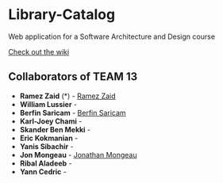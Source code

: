 # Library-Catalog

Web application for a Software Architecture and Design course

[Check out the wiki](https://github.com/ramzouza/Library-Catalog/wiki)


## Collaborators of TEAM 13

* **Ramez Zaid** (*) - [Ramez Zaid](https://github.com/ramzouza) 
* **William Lussier**  -
* **Berfin Saricam** - [Berfin Saricam](https://github.com/GitBsrc) 
* **Karl-Joey Chami** -
* **Skander Ben Mekki** -
* **Eric Kokmanian** -
* **Yanis Sibachir** -
* **Jon Mongeau** - [Jonathan Mongeau](https://github.com/jonthemango)
* **Ribal Aladeeb**  -
* **Yann Cedric** -
